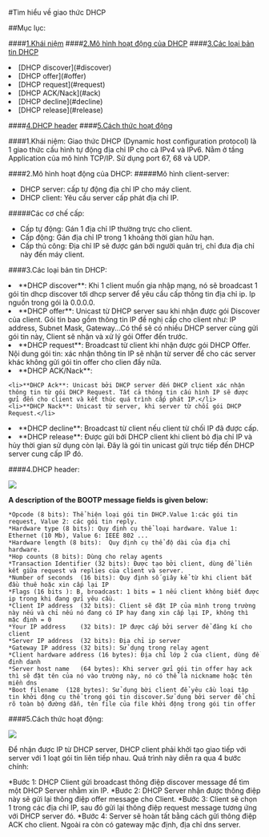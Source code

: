 #Tìm hiểu về giao thức DHCP

##Mục lục:

####[1.Khái niệm](#khainiem)
####[2.Mô hình hoạt động của DHCP](#tacdung)
####[3.Các loại bản tin DHCP](#bantin)
<li>[DHCP discover](#discover)</li>
<li>[DHCP offer](#offer)</li>
<li>[DHCP request](#request)</li>
<li>[DHCP ACK/Nack](#ack)</li>
<li>[DHCP decline](#decline)</li>
<li>[DHCP release](#release)</li>

####[4.DHCP header](#header)
####[5.Cách thức hoạt động](#hoatdong)

<a name="khainiem"></a>
####1.Khái niệm:
Giao thức DHCP (Dynamic host configuration protocol) là 1 giao thức cấu hình tự động địa chỉ IP cho cả IPv4 và IPv6. Nằm ở tầng Application của mô hình TCP/IP. Sử dụng port 67, 68 và UDP.

 <a name="tacdung"></a>
####2.Mô hình hoạt động của DHCP:
#####Mô hình client-server:
<ul>
	<li>DHCP server: cấp tự động địa chỉ IP cho máy client.</li>
	<li>DHCP client: Yêu cầu server cấp phát địa chỉ IP.</li>
</ul>
#####Các cơ chế cấp:
<ul>
	<li>Cấp tự động: Gán 1 địa chỉ IP thường trực cho client.</li>
	<li>Cấp động: Gán địa chỉ IP trong 1 khoảng thời gian hữu hạn.</li>
	<li>Cấp thủ công: Địa chỉ IP sẽ được gán bởi người quản trị, chỉ đưa địa chỉ này đến máy client.</li>
</ul>

<a name="bantin"></a>
####3.Các loại bản tin DHCP:
<li>**DHCP discover**: Khi 1 client muốn gia nhập mạng, nó sẽ broadcast 1 gói tin dhcp discover tới dhcp server để yêu cầu cấp thông tin địa chỉ ip. Ip nguồn trong gói là 0.0.0.0.</li>
<li>**DHCP offer**: Unicast từ DHCP server sau khi nhận được gói Discover của client. Gói tin bao gồm thông tin IP đề nghị cấp cho client như: IP address, Subnet Mask, Gateway...Có thể sẽ có nhiều DHCP server cùng gửi gói tin này, Client sẽ nhận và xử lý gói Offer đến trước.</li>
<li>**DHCP request**: Broadcast từ client khi nhận được gói DHCP Offer. Nội dung gói tin: xác nhận thông tin IP sẽ nhận từ server để cho các server khác không gửi gói tin offer cho clien đấy nữa.</li>
<li>**DHCP ACK/Nack**:</li>

	<li>**DHCP Ack**: Unicast bởi DHCP server đến DHCP client xác nhận thông tin từ gói DHCP Request. Tất cả thông tin cấu hình IP sẽ được gửi đến cho client và kết thúc quá trình cấp phát IP.</li>
	<li>**DHCP Nack**: Unicast từ server, khi server từ chối gói DHCP Request.</li>
	
<li>**DHCP decline**: Broadcast từ client nếu client từ chối IP đã được cấp.</li>
<li>**DHCP release**: Được gửi bởi DHCP client khi client bỏ địa chỉ IP và hủy thời gian sử dụng còn lại. Đây là gói tin unicast gửi trực tiếp đến DHCP server cung cấp IP đó.</li>

<a name="header"></a>
####4.DHCP header:

<img src="http://www.technologyuk.net/the_internet/internet/images/bootp_message_format.gif">

**A description of the BOOTP message fields is given below:**

	*Opcode (8 bits): Thể hiện loại gói tin DHCP.Value 1:các gói tin request, Value 2: các gói tin reply.
	*Hardware type (8 bits): Quy định cụ thể loại hardware. Value 1: Ethernet (10 Mb), Value 6: IEEE 802 ...
	*Hardware length (8 bits): 	Quy định cụ thể độ dài của địa chỉ hardware.
	*Hop counts	(8 bits): Dùng cho relay agents
	*Transaction Identifier	(32 bits): Được tạo bởi client, dùng để liên kết giữa request và replies của client và server.
	*Number of seconds	(16 bits): Quy định số giây kể từ khi client bắt đầu thuê hoặc xin cấp lại IP
	*Flags (16 bits	): B, broadcast: 1 bits = 1 nếu client không biết được ip trong khi đang gửi yêu cầu.
	*Client IP address	(32 bits): Client sẽ đặt IP của mình trong trường này nếu và chỉ nếu nó đang có IP hay đang xin cấp lại IP, không thì mặc định = 0
	*Your IP address	(32 bits): IP được cấp bởi server để đăng kí cho client
	*Server IP address	(32 bits): Địa chỉ ip server
	*Gateway IP address	(32 bits): Sử dụng trong relay agent
	*Client hardware address (16 bytes): Địa chỉ lớp 2 của client, dùng để định danh
	*Server host name	(64 bytes): Khi server gửi gói tin offer hay ack thì sẽ đặt tên của nó vào trường này, nó có thể là nickname hoặc tên miền dns
	*Boot filename	(128 bytes): Sử dụng bời client để yêu cầu loại tập tin khởi động cụ thể trong gói tin discover.Sử dụng bởi server để chỉ rõ toàn bộ đường dẫn, tên file của file khởi động trong gói tin offer
	
<a name="hoatdong"></a>
####5.Cách thức hoạt động:

<img src="http://tecadmin.net/wp-content/uploads/2013/03/dhcp.png">

Để nhận được IP từ DHCP server, DHCP client phải khởi tạo giao tiếp với server với 1 loạt gói tin liên tiếp nhau. Quá trình này diễn ra qua 4 bước chính:

*Bước 1: DHCP Client gửi broadcast thông điệp discover message để tìm một DHCP Server nhằm xin IP.
*Bước 2: DHCP Server nhận được thông điệp này sẽ gửi lại thông điệp offer message cho Client.
*Bước 3: Client sẽ chọn 1 trong các địa chỉ IP, sau đó gửi lại thông điệp request message tương ứng với DHCP server đó.
*Bước 4: Server sẽ hoàn tất bằng cách gửi thông điệp ACK cho client. Ngoài ra còn có gateway mặc định, địa chỉ dns server.



